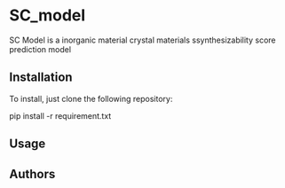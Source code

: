 # SC_model

SC Model is a inorganic material crystal materials ssynthesizability score prediction model

## Installation

To install, just clone the following repository:

pip install -r requirement.txt


## Usage



   

## Authors

